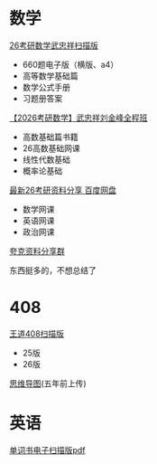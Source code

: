 # 数学

[26考研数学武忠祥扫描版](https://pan.quark.cn/s/fbe4c7f336b9#/list/share)

- 660题电子版（横版、a4）
- 高等数学基础篇
- 数学公式手册
- 习题册答案

[【2026考研数学】武忠祥刘金峰全程班](https://pan.quark.cn/s/5e71e3994005#/list/share)

- 高数基础篇书籍
- 26高数基础网课
- 线性代数基础
- 概率论基础

[最新26考研资料分享 百度网盘](https://blog.csdn.net/qq_57376018/article/details/144938731)

- 数学网课
- 英语网课
- 政治网课

[夸克资料分享群](https://pan.quark.cn/g/77e09c311d)

东西挺多的，不想总结了

# 408

[王道408扫描版](https://pan.quark.cn/s/587bda8911f0#/list/share)

- 25版
- 26版

[思维导图](https://gitee.com/ShengSanYi/CS-Xmind-Note/tree/master)(五年前上传)

# 英语

[单词书电子扫描版pdf](https://pan.quark.cn/s/1bb4cac85091#/list/share)